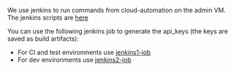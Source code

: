 We use jenkins to run commands from cloud-automation on the admin VM. The jenkins scripts are [here](gen3_ci/jenkins_jobs/)

You can use the following jenkins job to generate the api_keys (the keys are saved as build artifacts):
- For CI and test environments use [jenkins1-job](https://jenkins.planx-pla.net/view/CI%20Jobs/job/generate-api-keys/)
- For dev environments use [jenkins2-job](https://jenkins2.planx-pla.net/job/generate-api-keys/)
